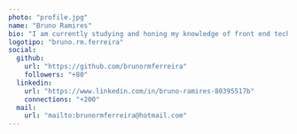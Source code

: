 ```yaml
---
photo: "profile.jpg"
name: "Bruno Ramires"
bio: "I am currently studying and honing my knowledge of front end technologies. Specifically with HTML, CSS and JavaScript! And some frameworks like React, Vue and Angular."
logotipo: "bruno.rm.ferreira"
social:
  github:
    url: "https://github.com/brunormferreira"
    followers: "+80"
  linkedin:
    url: "https://www.linkedin.com/in/bruno-ramires-80395517b"
    connections: "+200"
  mail:
    url: "mailto:brunormferreira@hotmail.com"
---
```

